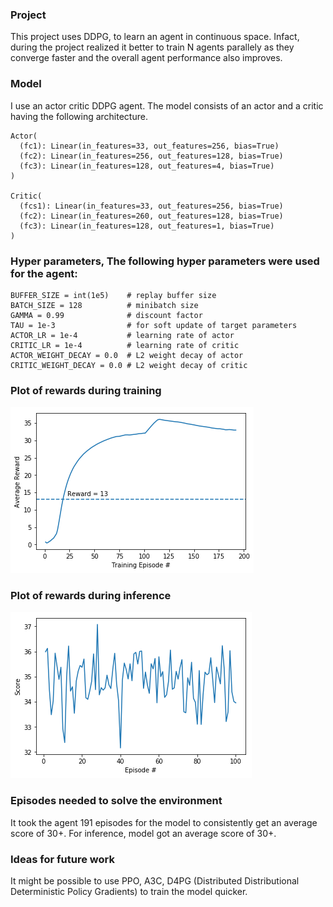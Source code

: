 ### Project 
This project uses DDPG, to learn an agent in continuous space. Infact, during the project realized it better to train N agents parallely as they converge faster and the overall agent performance also improves.

### Model

I use an actor critic DDPG agent. The model consists of an actor and a critic having the following architecture.

```
Actor(
  (fc1): Linear(in_features=33, out_features=256, bias=True)
  (fc2): Linear(in_features=256, out_features=128, bias=True)
  (fc3): Linear(in_features=128, out_features=4, bias=True)
)

Critic(
  (fcs1): Linear(in_features=33, out_features=256, bias=True)
  (fc2): Linear(in_features=260, out_features=128, bias=True)
  (fc3): Linear(in_features=128, out_features=1, bias=True)
)
```

### Hyper parameters, The following hyper parameters were used for the agent:

```
BUFFER_SIZE = int(1e5)    # replay buffer size
BATCH_SIZE = 128          # minibatch size
GAMMA = 0.99              # discount factor
TAU = 1e-3                # for soft update of target parameters
ACTOR_LR = 1e-4           # learning rate of actor 
CRITIC_LR = 1e-4          # learning rate of critic
ACTOR_WEIGHT_DECAY = 0.0  # L2 weight decay of actor
CRITIC_WEIGHT_DECAY = 0.0 # L2 weight decay of critic
```
### Plot of rewards during training

![Reward plot](https://github.com/karanjude/DeepRL/blob/master/p2_continuous_control/training_reward_plot.png "Training Reward Plot")

### Plot of rewards during inference

![Reward plot](https://github.com/karanjude/DeepRL/blob/master/p2_continuous_control/reward_plot.png "Reward Plot")

### Episodes needed to solve the environment

It took the agent 191 episodes for the model to consistently get an average score of 30+. For inference, model got an average score of 30+. 

### Ideas for future work

It might be possible to use PPO, A3C, D4PG (Distributed Distributional Deterministic Policy Gradients) to train the model quicker.
